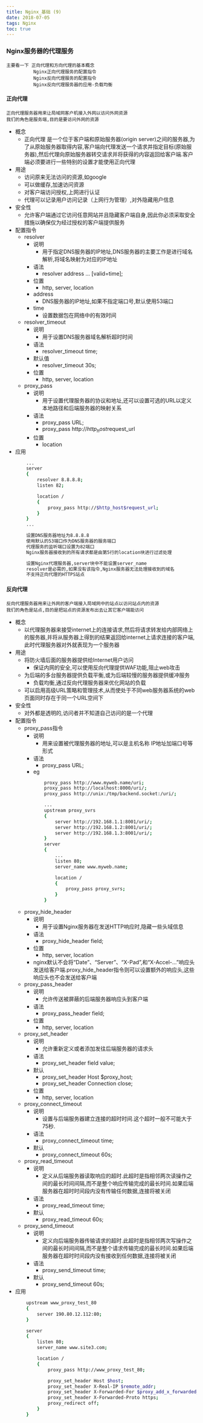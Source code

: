```yaml
---
title: Nginx_基础 (9)
date: 2018-07-05
tags: Nginx
toc: true
---
```


### Nginx服务器的代理服务
    主要看一下 正向代理和方向代理的基本概念
              Nginx正向代理服务的配置指令
              Nginx反向代理服务的配置指令
              Nginx反向代理服务器的应用-负载均衡

<!-- more -->

#### 正向代理
    正向代理服务器用来让局域网客户机接入外网以访问外网资源
    我们的角色是服务端,目的是要访问外网的资源
- 概念
    * 正向代理 是一个位于客户端和原始服务器(origin server)之间的服务器,为了从原始服务器取得内容,客户端向代理发送一个请求并指定目标(原始服务器),然后代理向原始服务器转交请求并将获得的内容返回给客户端.客户端必须要进行一些特别的设置才能使用正向代理
- 用途
    * 访问原来无法访问的资源,如google
    * 可以做缓存,加速访问资源
    * 对客户端访问授权,上网进行认证
    * 代理可以记录用户访问记录（上网行为管理）,对外隐藏用户信息
- 安全性
    * 允许客户端通过它访问任意网站并且隐藏客户端自身,因此你必须采取安全措施以确保仅为经过授权的客户端提供服务
- 配置指令
    * resolver
        * 说明
            * 用于指定DNS服务器的IP地址,DNS服务器的主要工作是进行域名解析,将域名映射为对应的IP地址
        * 语法
            * resolver address ... [valid=time];
        * 位置
            * http, server, location
        * address
            * DNS服务器的IP地址,如果不指定端口号,默认使用53端口
        * time
            * 设置数据包在网络中的有效时间
    * resolver_timeout
        * 说明
            * 用于设置DNS服务器域名解析超时时间
        * 语法
            * resolver_timeout time;
        * 默认值	
            * resolver_timeout 30s;
        * 位置
            * http, server, location
    * proxy_pass
        * 说明
            * 用于设置代理服务器的协议和地址,还可以设置可选的URL以定义本地路径和后端服务器的映射关系
        * 语法
            * proxy_pass URL;
            * proxy_pass http://$http_host$request_url
        * 位置
            * location
- 应用
    ```bash
        ...
        server
        {
            resolver 8.8.8.8;
            listen 82;

            location / 
            {
                proxy_pass http://$http_host$request_url;
            }
        }
        ...

        设置DNS服务器地址为8.8.8.8
        使用默认的53端口作为DNS服务器的服务端口
        代理服务的监听端口设置为82端口
        Nginx服务器接收到的所有请求都是由第5行的location块进行过滤处理

        设置Nginx代理服务器,server块中不能设置server_name
        resolver是必需的,如果没有该指令,Nginx服务器无法处理接收到的域名
        不支持正向代理的HTTPS站点
    ```

#### 反向代理
    反向代理服务器用来让外网的客户端接入局域网中的站点以访问站点内的资源
    我们的角色是站点,目的是把站点的资源发布出去让其它客户端能访问
- 概念
    * 以代理服务器来接受internet上的连接请求,然后将请求转发给内部网络上的服务器,并将从服务器上得到的结果返回给internet上请求连接的客户端,此时代理服务器对外就表现为一个服务器 
- 用途
    * 将防火墙后面的服务器提供给Internet用户访问
        * 保证内网的安全,可以使用反向代理提供WAF功能,阻止web攻击
    * 为后端的多台服务器提供负载平衡,或为后端较慢的服务器提供缓冲服务
        * 负载均衡,通过反向代理服务器来优化网站的负载
    * 可以启用高级URL策略和管理技术,从而使处于不同web服务器系统的web页面同时存在于同一个URL空间下
- 安全性
    * 对外都是透明的,访问者并不知道自己访问的是一个代理
- 配置指令
    * proxy_pass指令
        * 说明
            * 用来设置被代理服务器的地址,可以是主机名称 IP地址加端口号等形式
        * 语法
            * proxy_pass URL;
        * eg
            ```bash
                proxy_pass http://www.myweb.name/uri;
                proxy_pass http://localhost:8000/uri/;
                proxy_pass http://unix:/tmp/backend.socket:/uri/;

                ...
                upstream proxy_svrs
                {
                    server http://192.168.1.1:8001/uri/;
                    server http://192.168.1.2:8001/uri/;
                    server http://192.168.1.3:8001/uri/;
                }
                server
                {
                    ...
                    listen 80;
                    server_name www.myweb.name;

                    location /
                    {
                        proxy_pass proxy_svrs;
                    }
                }
            ```
    * proxy_hide_header
        * 说明
            * 用于设置Nginx服务器在发送HTTP响应时,隐藏一些头域信息
        * 语法
            * proxy_hide_header field;
        * 位置
            * http, server, location
        * nginx默认不会将“Date”、“Server”、“X-Pad”,和“X-Accel-...”响应头发送给客户端.proxy_hide_header指令则可以设置额外的响应头,这些响应头也不会发送给客户端
    * proxy_pass_header
        * 说明
            * 允许传送被屏蔽的后端服务器响应头到客户端
        * 语法
            * proxy_pass_header field;
        * 位置
            * http, server, location
    * proxy_set_header
        * 说明
            * 允许重新定义或者添加发往后端服务器的请求头
        * 语法
            * proxy_set_header field value;
        * 默认
            * proxy_set_header Host $proxy_host;
            * proxy_set_header Connection close;
        * 位置
            * http, server, location
    * proxy_connect_timeout
        * 说明
            * 设置与后端服务器建立连接的超时时间.这个超时一般不可能大于75秒.
        * 语法
            * proxy_connect_timeout time;
        * 默认
            * proxy_connect_timeout 60s;
    * proxy_read_timeout
        * 说明
            * 定义从后端服务器读取响应的超时.此超时是指相邻两次读操作之间的最长时间间隔,而不是整个响应传输完成的最长时间.如果后端服务器在超时时间段内没有传输任何数据,连接将被关闭
        * 语法
            * proxy_read_timeout time;
        * 默认
            * proxy_read_timeout 60s;
    * proxy_send_timeout
        * 说明
            * 定义向后端服务器传输请求的超时.此超时是指相邻两次写操作之间的最长时间间隔,而不是整个请求传输完成的最长时间.如果后端服务器在超时时间段内没有接收到任何数据,连接将被关闭
        * 语法
            * proxy_send_timeout time;
        * 默认
            * proxy_send_timeout 60s;
- 应用
    ```bash
        upstream www_proxy_test_80
        {
            server 190.80.12.112:80;
        }

        server
        {
            listen 80;
            server_name www.site3.com;

            location /
            {
                proxy_pass http://www_proxy_test_80;

                proxy_set_header Host $host;
                proxy_set_header X-Real-IP $remote_addr;
                proxy_set_header X-Forwarded-For $proxy_add_x_forwarded_for;
                proxy_set_header X-Forwarded-Proto https;
                proxy_redirect off;
            }
        }
    ```
